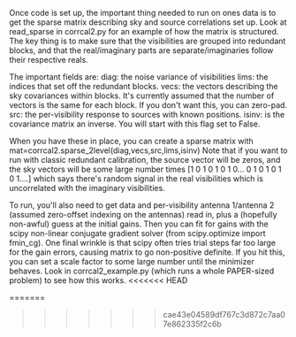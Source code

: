 Once code is set up, the important thing needed to run on ones data is
to get the sparse matrix describing sky and source correlations set
up.  Look at read_sparse in corrcal2.py for an example of how the
matrix is structured.  The key thing is to make sure that the
visibilities are grouped into redundant blocks, and that the
real/imaginary parts are separate/imaginaries follow their respective
reals. 

The important fields are:
diag:  the noise variance of visibilities
lims:  the indices that set off the redundant blocks.
vecs:  the vectors describing the sky covariances within blocks.  It's
       currently assumed that the number of vectors is the same for
       each block.  If you don't want this, you can zero-pad.
src:   the per-visibility response to sources with known positions.
isinv: is the covariance matrix an inverse.  You will start with this 
       flag set to False.

When you have these in place, you can create a sparse matrix with 
mat=corrcal2.sparse_2level(diag,vecs,src,lims,isinv)
Note that if you want to run with classic redundant calibration, the
source vector will be zeros, and the sky vectors will be some large
number times
[1 0 1 0 1 0 1 0...
 0 1 0 1 0 1 0 1....]
which says there's random signal in the real visibilities which is
uncorrelated with the imaginary visibilities.  

To run, you'll also need to get data and per-visibility antenna
1/antenna 2 (assumed zero-offset indexing on the antennas) read in,
plus a (hopefully non-awful) guess at the initial gains.  Then you can
fit for gains with the scipy non-linear conjugate gradient solver
(from scipy.optimize import fmin_cg).  One final wrinkle is that scipy
often tries trial steps far too large for the gain errors, causing
matrix to go non-positive definite.  If you hit this, you can set a
scale factor to some large number until the minimizer behaves.  Look
in corrcal2_example.py (which runs a whole PAPER-sized problem) to see
how this works.
<<<<<<< HEAD


=======
>>>>>>> cae43e04589df767c3d872c7aa07e862335f2c6b
